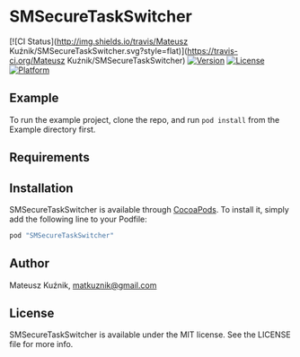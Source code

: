 # SMSecureTaskSwitcher

[![CI Status](http://img.shields.io/travis/Mateusz Kuźnik/SMSecureTaskSwitcher.svg?style=flat)](https://travis-ci.org/Mateusz Kuźnik/SMSecureTaskSwitcher)
[![Version](https://img.shields.io/cocoapods/v/SMSecureTaskSwitcher.svg?style=flat)](http://cocoapods.org/pods/SMSecureTaskSwitcher)
[![License](https://img.shields.io/cocoapods/l/SMSecureTaskSwitcher.svg?style=flat)](http://cocoapods.org/pods/SMSecureTaskSwitcher)
[![Platform](https://img.shields.io/cocoapods/p/SMSecureTaskSwitcher.svg?style=flat)](http://cocoapods.org/pods/SMSecureTaskSwitcher)

## Example

To run the example project, clone the repo, and run `pod install` from the Example directory first.

## Requirements

## Installation

SMSecureTaskSwitcher is available through [CocoaPods](http://cocoapods.org). To install
it, simply add the following line to your Podfile:

```ruby
pod "SMSecureTaskSwitcher"
```

## Author

Mateusz Kuźnik, matkuznik@gmail.com

## License

SMSecureTaskSwitcher is available under the MIT license. See the LICENSE file for more info.
